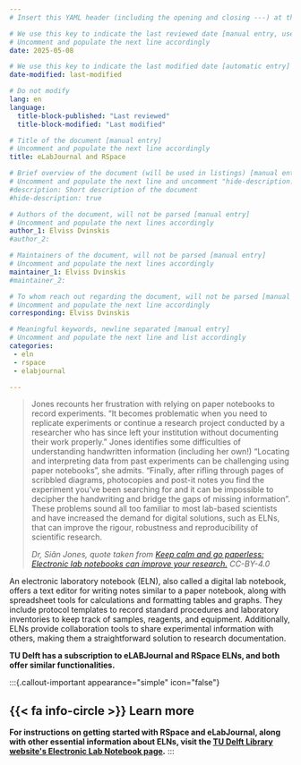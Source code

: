 ```yaml
---
# Insert this YAML header (including the opening and closing ---) at the beginning of the document and fill it out accordingly

# We use this key to indicate the last reviewed date [manual entry, use YYYY-MM-DD]
# Uncomment and populate the next line accordingly
date: 2025-05-08

# We use this key to indicate the last modified date [automatic entry]
date-modified: last-modified

# Do not modify
lang: en
language: 
  title-block-published: "Last reviewed"
  title-block-modified: "Last modified"

# Title of the document [manual entry]
# Uncomment and populate the next line accordingly
title: eLabJournal and RSpace

# Brief overview of the document (will be used in listings) [manual entry]
# Uncomment and populate the next line and uncomment "hide-description: true".
#description: Short description of the document
#hide-description: true

# Authors of the document, will not be parsed [manual entry]
# Uncomment and populate the next lines accordingly
author_1: Elviss Dvinskis
#author_2:

# Maintainers of the document, will not be parsed [manual entry]
# Uncomment and populate the next lines accordingly
maintainer_1: Elviss Dvinskis
#maintainer_2:

# To whom reach out regarding the document, will not be parsed [manual entry]
# Uncomment and populate the next line accordingly
corresponding: Elviss Dvinskis

# Meaningful keywords, newline separated [manual entry]
# Uncomment and populate the next line and list accordingly
categories: 
 - eln
 - rspace
 - elabjournal

---
```


> Jones recounts her frustration with relying on paper notebooks to record experiments. “It becomes problematic when you need to replicate experiments or continue a research project conducted by a researcher who has since left your institution without documenting their work properly.” Jones identifies some difficulties of understanding handwritten information (including her own!) “Locating and interpreting data from past experiments can be challenging using paper notebooks”, she admits. “Finally, after rifling through pages of scribbled diagrams, photocopies and post-it notes you find the experiment you’ve been searching for and it can be impossible to decipher the handwriting and bridge the gaps of missing information”. These problems sound all too familiar to most lab-based scientists and have increased the demand for digital solutions, such as ELNs, that can improve the rigour, robustness and reproducibility of scientific research.
>
> *Dr, Siân Jones, quote taken from [Keep calm and go paperless: Electronic lab notebooks can improve your research.](https://openworking.wordpress.com/2019/07/05/keep-calm-and-go-paperless-electronic-lab-notebooks-can-improve-your-research/) CC-BY-4.0*

An electronic laboratory notebook (ELN), also called a digital lab notebook, offers a text editor for writing notes similar to a paper notebook, along with spreadsheet tools for calculations and formatting tables and graphs. They include protocol templates to record standard procedures and laboratory inventories to keep track of samples, reagents, and equipment. Additionally, ELNs provide collaboration tools to share experimental information with others, making them a straightforward solution to research documentation.

**TU Delft has a subscription to eLABJournal and RSpace ELNs, and both offer similar functionalities.**

<!-- Both RSpace and eLabJournal include built-in laboratory *Inventory modules* for tracking samples and managing protocols. TU Delft provides a different tool called _**Lab Servant**_ that offers comparable functionality while adhering to health, safety and environmental regulations specific to TU Delft, and connects with existing TU Delft systems and workflows. In some cases, you might need to use *Lab Servant* rather than the *Inventory features* in the ELNs. -->

:::{.callout-important appearance="simple" icon="false"}
## {{< fa info-circle >}} Learn more
**For instructions on getting started with RSpace and eLabJournal, along with other essential information about ELNs, visit the [TU Delft Library website's Electronic Lab Notebook page](https://www.tudelft.nl/en/library/current-topics/research-data-management/r/manage/electronic-lab-notebook).**
:::

